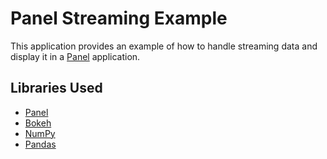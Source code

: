 # Panel Streaming Example

This application provides an example of how to handle streaming data and display it in a [Panel](https://panel.holoviz.org/) application.

## Libraries Used

- [Panel](https://panel.holoviz.org/)
- [Bokeh](https://bokeh.org/)
- [NumPy](https://numpy.org/)
- [Pandas](https://pandas.pydata.org/)
